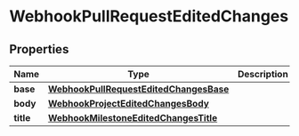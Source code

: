 
# WebhookPullRequestEditedChanges

## Properties
Name | Type | Description | Notes
------------ | ------------- | ------------- | -------------
**base** | [**WebhookPullRequestEditedChangesBase**](WebhookPullRequestEditedChangesBase.md) |  |  [optional]
**body** | [**WebhookProjectEditedChangesBody**](WebhookProjectEditedChangesBody.md) |  |  [optional]
**title** | [**WebhookMilestoneEditedChangesTitle**](WebhookMilestoneEditedChangesTitle.md) |  |  [optional]



